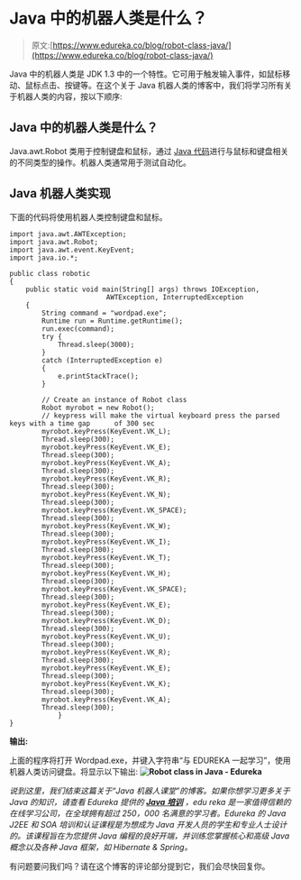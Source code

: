 # Java 中的机器人类是什么？

> 原文:[https://www.edureka.co/blog/robot-class-java/](https://www.edureka.co/blog/robot-class-java/)

Java 中的机器人类是 JDK 1.3 中的一个特性。它可用于触发输入事件，如鼠标移动、鼠标点击、按键等。在这个关于 Java 机器人类的博客中，我们将学习所有关于机器人类的内容，按以下顺序:

## **Java 中的机器人类是什么？**

Java.awt.Robot 类用于控制键盘和鼠标，通过 [Java 代码](https://www.edureka.co/blog/java-tutorial/)进行与鼠标和键盘相关的不同类型的操作。机器人类通常用于测试自动化。

## **Java 机器人类实现**

下面的代码将使用机器人类控制键盘和鼠标。

```
import java.awt.AWTException; 
import java.awt.Robot; 
import java.awt.event.KeyEvent; 
import java.io.*; 

public class robotic 
{ 
	public static void main(String[] args) throws IOException, 
						AWTException, InterruptedException 
	{ 
		String command = "wordpad.exe"; 
		Runtime run = Runtime.getRuntime(); 
		run.exec(command); 
		try { 
			Thread.sleep(3000); 
		} 
		catch (InterruptedException e) 
		{ 
			e.printStackTrace(); 
		} 

		// Create an instance of Robot class 
		Robot myrobot = new Robot(); 
		// keypress will make the virtual keyboard press the parsed keys with a time gap      of 300 sec
		myrobot.keyPress(KeyEvent.VK_L); 
		Thread.sleep(300); 
		myrobot.keyPress(KeyEvent.VK_E); 
		Thread.sleep(300); 
		myrobot.keyPress(KeyEvent.VK_A); 
		Thread.sleep(300); 
		myrobot.keyPress(KeyEvent.VK_R); 
		Thread.sleep(300); 
		myrobot.keyPress(KeyEvent.VK_N); 
		Thread.sleep(300); 
		myrobot.keyPress(KeyEvent.VK_SPACE); 
		Thread.sleep(300); 
		myrobot.keyPress(KeyEvent.VK_W); 
		Thread.sleep(300); 
		myrobot.keyPress(KeyEvent.VK_I); 
		Thread.sleep(300); 
		myrobot.keyPress(KeyEvent.VK_T); 
		Thread.sleep(300); 
		myrobot.keyPress(KeyEvent.VK_H); 
		Thread.sleep(300); 
		myrobot.keyPress(KeyEvent.VK_SPACE); 
		Thread.sleep(300); 
		myrobot.keyPress(KeyEvent.VK_E); 
		Thread.sleep(300); 
		myrobot.keyPress(KeyEvent.VK_D); 
		Thread.sleep(300); 
		myrobot.keyPress(KeyEvent.VK_U); 
		Thread.sleep(300); 
		myrobot.keyPress(KeyEvent.VK_R); 
		Thread.sleep(300); 
		myrobot.keyPress(KeyEvent.VK_E); 
		Thread.sleep(300); 
		myrobot.keyPress(KeyEvent.VK_K); 
		Thread.sleep(300); 
		myrobot.keyPress(KeyEvent.VK_A); 
		Thread.sleep(300); 
			} 
} 

```

**输出:**

上面的程序将打开 Wordpad.exe，并键入字符串“与 EDUREKA 一起学习”，使用机器人类访问键盘。将显示以下输出: **![Robot class in Java - Edureka](../Images/578db53220546c15a19c8e9222defd81.png)**

*说到这里，我们结束这篇关于“Java 机器人课堂”的博客。如果你想学习更多关于 Java 的知识，请查看 Edureka 提供的  [**Java 培训**](https://www.edureka.co/java-j2ee-soa-training)* *，edu reka 是一家值得信赖的在线学习公司，在全球拥有超过 250，000 名满意的学习者。Edureka 的 Java J2EE 和 SOA 培训和认证课程是为想成为 Java 开发人员的学生和专业人士设计的。该课程旨在为您提供 Java 编程的良好开端，并训练您掌握核心和高级 Java 概念以及各种 Java 框架，如 Hibernate & Spring。*

有问题要问我们吗？请在这个博客的评论部分提到它，我们会尽快回复你。